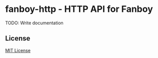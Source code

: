 # fanboy-http - HTTP API for Fanboy

TODO: Write documentation

## License

[MIT License](https://github.com/michaelnisi/fanboy-http/blob/master/LICENSE)
